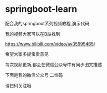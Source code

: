# springboot-learn
配合我的springboot系列视频教程,演示代码

我的视频大家可以在B站找到

https://www.bilibili.com/video/av35595465/

希望大家多提宝贵意见

每次视频更新,都会在微信公众号中有同步图文描述

下面是我的微信公众号 二维码

请扫码关注哦



